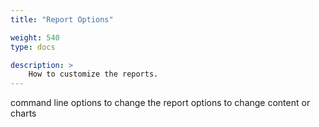 ```yaml
---
title: "Report Options"

weight: 540
type: docs

description: >
    How to customize the reports.
---
```


command line options to change the report
options to change content or charts


